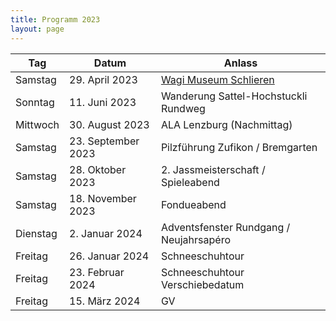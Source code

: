 ```yaml
---
title: Programm 2023
layout: page
---
```


Tag|Datum|Anlass
---|-----|------
Samstag | 29. April 2023 | [Wagi Museum Schlieren](/wagimuseum-2023)
Sonntag | 11. Juni 2023 | Wanderung Sattel-Hochstuckli Rundweg
Mittwoch | 30. August 2023 | ALA Lenzburg (Nachmittag)
Samstag | 23. September 2023 | Pilzführung Zufikon / Bremgarten
Samstag | 28. Oktober 2023 | 2. Jassmeisterschaft / Spieleabend
Samstag | 18. November 2023 | Fondueabend
Dienstag | 2. Januar 2024 | Adventsfenster Rundgang / Neujahrsapéro
Freitag | 26. Januar 2024 | Schneeschuhtour
Freitag | 23. Februar 2024 | Schneeschuhtour Verschiebedatum
Freitag | 15. März 2024 | GV
